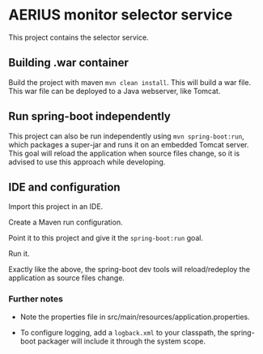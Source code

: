 # AERIUS monitor selector service

This project contains the selector service.

## Building .war container

Build the project with maven `mvn clean install`. This will build a war file. This war file can be deployed to a Java webserver, like Tomcat.

## Run spring-boot independently

This project can also be run independently using `mvn spring-boot:run`, which packages a super-jar and runs it on an embedded Tomcat server. This goal will reload the application when source files change, so it is advised to use this approach while developing.

## IDE and configuration

Import this project in an IDE.

Create a Maven run configuration.

Point it to this project and give it the `spring-boot:run` goal.

Run it.

Exactly like the above, the spring-boot dev tools will reload/redeploy the application as source files change. 

### Further notes

- Note the properties file in src/main/resources/application.properties.

- To configure logging, add a `logback.xml` to your classpath, the spring-boot packager will include it through the system scope.

